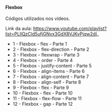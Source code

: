 #### Flexbox

Códigos utilizados nos vídeos.

Link da aula: https://www.youtube.com/playlist?list=PLllQzCld5ufjGNvx3GdX8VJKvPjqw2dI_

- 1 - Flexbox - flex - Parte 1
- 2 - Flexbox - flex-direction - Parte 2
- 3 - Flexbox - flexwrap - Parte 3
- 4 - Flexbox - order - Parte 4
- 5 - Flexbox - justify-content - Parte 5
- 6 - Flexbox - align-items - Parte 6
- 7 - Flexbox - align-content - Parte 7
- 8 - Flexbox - align-self - Parte 8
- 9 - Flexbox - flex - Parte 9
- 10 - Flexbox - flex - Parte 10
- 11 - Flexbox - flex-flow - Parte 11
- 12 - Flexbox - gap - Parte 12

